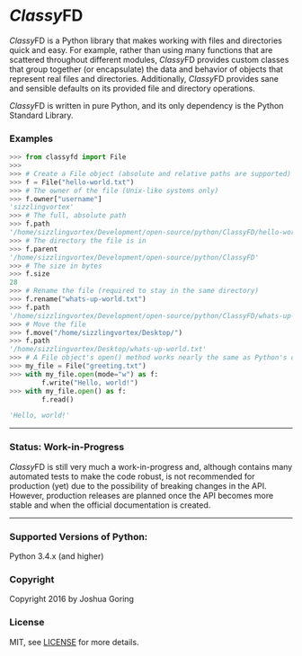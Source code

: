 # *Classy*FD

*Classy*FD is a Python library that makes working with files and directories
quick and easy. For example, rather than using many functions that are
scattered throughout different modules, *Classy*FD provides custom classes that
group together (or encapsulate) the data and behavior of objects that represent
real files and directories. Additionally, *Classy*FD provides sane and sensible 
defaults on its provided file and directory operations.

*Classy*FD is written in pure Python, and its only dependency is the Python 
Standard Library.

### Examples

```python
>>> from classyfd import File
>>> 
>>> # Create a File object (absolute and relative paths are supported)
>>> f = File("hello-world.txt")
>>> # The owner of the file (Unix-like systems only)
>>> f.owner["username"]
'sizzlingvortex'
>>> # The full, absolute path
>>> f.path
'/home/sizzlingvortex/Development/open-source/python/ClassyFD/hello-world.txt'
>>> # The directory the file is in
>>> f.parent
'/home/sizzlingvortex/Development/open-source/python/ClassyFD'
>>> # The size in bytes
>>> f.size
28
>>> # Rename the file (required to stay in the same directory)
>>> f.rename("whats-up-world.txt")
>>> f.path
'/home/sizzlingvortex/Development/open-source/python/ClassyFD/whats-up-world.txt'
>>> # Move the file
>>> f.move("/home/sizzlingvortex/Desktop/")
>>> f.path
'/home/sizzlingvortex/Desktop/whats-up-world.txt'
>>> # A File object's open() method works nearly the same as Python's open() function
>>> my_file = File("greeting.txt")
>>> with my_file.open(mode="w") as f:
        f.write("Hello, world!")
>>> with my_file.open() as f:
        f.read()

'Hello, world!'

```

---
### Status: Work-in-Progress

*Classy*FD is still very much a work-in-progress and, although contains many automated tests to make the code robust, is not recommended for production (yet) due to the possibility of breaking changes in the API. However, production releases are planned once the API becomes more stable and when the official documentation is created.

---

### Supported Versions of Python:
Python 3.4.x (and higher)

### Copyright
Copyright 2016 by Joshua Goring

### License
MIT, see [LICENSE](https://github.com/SizzlingVortex/classyfd/blob/master/LICENSE) for more details.
